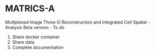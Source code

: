 # MATRICS-A
Multiplexed Image Three-D Reconstruction and Integrated Cell Spatial -Analysis
Beta version - To do
1. Share docker container
2. Share data
3. Complete documentation
